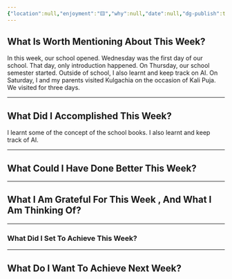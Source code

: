 ```yaml
---
{"location":null,"enjoyment":"🟨","why":null,"date":null,"dg-publish":true,"dg-home":null,"tags":["weeklyreviews"],"aliases":null,"permalink":"/notes/07-journals-calender/weekly-notes/2025-w10/","dgPassFrontmatter":true,"updated":"2025-03-20T08:39:12.568+05:30"}
---
```



## What Is Worth Mentioning About This Week?

In this week, our school opened. Wednesday was the first day of our school. That day, only introduction happened. On Thursday, our school semester started. Outside of school, I also learnt and keep track on AI. On Saturday, I and my parents visited Kulgachia on the occasion of Kali Puja. We visited for three days.

---

## What Did I Accomplished This Week?

I learnt some of the concept of the school books. I also learnt and keep track of AI.

---

## What Could I Have Done Better This Week?



---

## What I Am Grateful For This Week , And What I Am Thinking Of?



---

### What Did I Set To Achieve This Week?



---

## What Do I Want To Achieve Next Week?